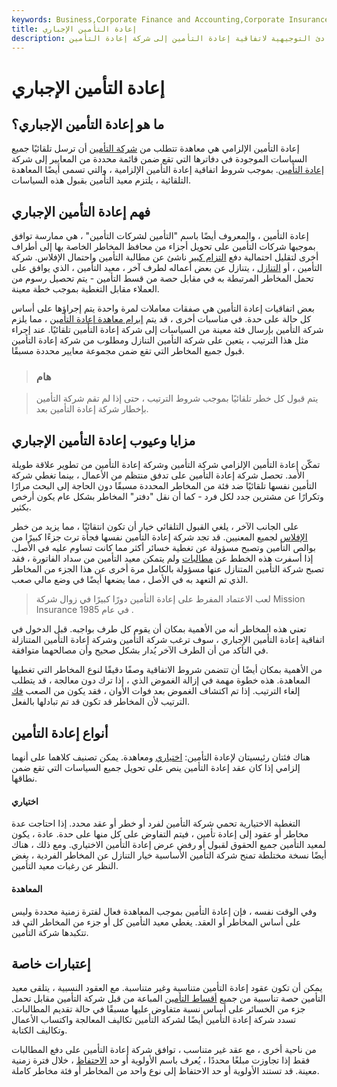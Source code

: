 ```yaml
---
keywords: Business,Corporate Finance and Accounting,Corporate Insurance
title: إعادة التأمين الإجباري
description: إعادة التأمين الإلزامية هي عندما توافق شركة التأمين المتنازلة على إرسال جميع بوالص إعادة التأمين التي تتناسب مع المبادئ التوجيهية لاتفاقية إعادة التأمين إلى شركة إعادة التأمين.
---
```


# إعادة التأمين الإجباري
## ما هو إعادة التأمين الإجباري؟

إعادة التأمين الإلزامي هي معاهدة تتطلب من [شركة التأمين](/insurance) أن ترسل تلقائيًا جميع السياسات الموجودة في دفاترها التي تقع ضمن قائمة محددة من المعايير إلى شركة [إعادة التأمين](/reinsurer). بموجب شروط اتفاقية إعادة التأمين الإلزامية ، والتي تسمى أيضًا المعاهدة التلقائية ، يلتزم معيد التأمين بقبول هذه السياسات.

## فهم إعادة التأمين الإجباري

إعادة التأمين ، والمعروف أيضًا باسم "التأمين لشركات التأمين" ، هي ممارسة توافق بموجبها شركات التأمين على تحويل أجزاء من محافظ المخاطر الخاصة بها إلى أطراف أخرى لتقليل احتمالية دفع [التزام كبير](/obligation) ناشئ عن مطالبة التأمين واحتمال الإفلاس. شركة التأمين ، أو [التنازل](/cedent) ، يتنازل عن بعض أعماله لطرف آخر ، معيد التأمين ، الذي يوافق على تحمل المخاطر المرتبطة به في مقابل حصة من قسط التأمين - يتم تحصيل رسوم من العملاء مقابل التغطية بموجب خطة معينة.

بعض اتفاقيات إعادة التأمين هي صفقات معاملات لمرة واحدة يتم إجراؤها على أساس كل حالة على حدة. في مناسبات أخرى ، قد يتم [إبرام معاهدة إعادة التأمين](/treaty-reinsurance) ، مما يلزم شركة التأمين بإرسال فئة معينة من السياسات إلى شركة إعادة التأمين تلقائيًا. عند إجراء مثل هذا الترتيب ، يتعين على شركة التأمين التنازل ومطلوب من شركة إعادة التأمين قبول جميع المخاطر التي تقع ضمن مجموعة معايير محددة مسبقًا.

> ### هام

> يتم قبول كل خطر تلقائيًا بموجب شروط الترتيب ، حتى إذا لم تقم شركة التأمين بإخطار شركة إعادة التأمين بعد.

>

## مزايا وعيوب إعادة التأمين الإجباري

تمكّن إعادة التأمين الإلزامي شركة التأمين وشركة إعادة التأمين من تطوير علاقة طويلة الأمد. تحصل شركة إعادة التأمين على تدفق منتظم من الأعمال ، بينما تغطي شركة التأمين نفسها تلقائيًا ضد فئة من المخاطر المحددة مسبقًا دون الحاجة إلى البحث مرارًا وتكرارًا عن مشترين جدد لكل فرد - كما أن نقل "دفتر" المخاطر بشكل عام يكون أرخص بكثير.

على الجانب الآخر ، يلغي القبول التلقائي خيار أن تكون انتقائيًا ، مما يزيد من خطر [الإفلاس](/insolvency) لجميع المعنيين. قد تجد شركة إعادة التأمين نفسها فجأة ترث جزءًا كبيرًا من بوالص التأمين وتصبح مسؤولة عن تغطية خسائر أكثر مما كانت تساوم عليه في الأصل. إذا أسفرت هذه الخطط عن [مطالبات](/insurance_claim) ولم يتمكن معيد التأمين من سداد الفاتورة ، فقد تصبح شركة التأمين المتنازل عنها مسؤولة بالكامل مرة أخرى عن هذا الجزء من المخاطر الذي تم التعهد به في الأصل ، مما يضعها أيضًا في وضع مالي صعب.

> لعب الاعتماد المفرط على إعادة التأمين دورًا كبيرًا في زوال شركة Mission Insurance في عام 1985 .

>

تعني هذه المخاطر أنه من الأهمية بمكان أن يقوم كل طرف بواجبه. قبل الدخول في اتفاقية إعادة التأمين الإجباري ، سوف ترغب شركة التأمين وشركة إعادة التأمين المتنازلة في التأكد من أن الطرف الآخر يُدار بشكل صحيح وأن مصالحهما متوافقة.

من الأهمية بمكان أيضًا أن تتضمن شروط الاتفاقية وصفًا دقيقًا لنوع المخاطر التي تغطيها المعاهدة. هذه خطوة مهمة في إزالة الغموض الذي ، إذا ترك دون معالجة ، قد يتطلب إلغاء الترتيب. إذا تم اكتشاف الغموض بعد فوات الأوان ، فقد يكون من الصعب [فك](/unwind) الترتيب لأن المخاطر قد تكون قد تم تبادلها بالفعل.

## أنواع إعادة التأمين

هناك فئتان رئيسيتان لإعادة التأمين: [اختياري](/facultative-reinsurance) ومعاهدة. يمكن تصنيف كلاهما على أنهما إلزامي إذا كان عقد إعادة التأمين ينص على تحويل جميع السياسات التي تقع ضمن نطاقها.

#### اختياري

التغطية الاختيارية تحمي شركة التأمين لفرد أو خطر أو عقد محدد. إذا احتاجت عدة مخاطر أو عقود إلى إعادة تأمين ، فيتم التفاوض على كل منها على حدة. عادة ، يكون لمعيد التأمين جميع الحقوق لقبول أو رفض عرض إعادة التأمين الاختياري. ومع ذلك ، هناك أيضًا نسخة مختلطة تمنح شركة التأمين الأساسية خيار التنازل عن المخاطر الفردية ، بغض النظر عن رغبات معيد التأمين.

#### المعاهدة

وفي الوقت نفسه ، فإن إعادة التأمين بموجب المعاهدة فعال لفترة زمنية محددة وليس على أساس المخاطر أو العقد. يغطي معيد التأمين كل أو جزء من المخاطر التي قد تتكبدها شركة التأمين.

## إعتبارات خاصة

يمكن أن تكون عقود إعادة التأمين متناسبة وغير متناسبة. مع العقود النسبية ، يتلقى معيد التأمين حصة تناسبية من جميع [أقساط التأمين](/insurance-premium) المباعة من قبل شركة التأمين مقابل تحمل جزء من الخسائر على أساس نسبة متفاوض عليها مسبقًا في حالة تقديم المطالبات. تسدد شركة إعادة التأمين أيضًا لشركة التأمين تكاليف المعالجة واكتساب الأعمال وتكاليف الكتابة.

من ناحية أخرى ، مع عقد غير متناسب ، توافق شركة إعادة التأمين على دفع المطالبات فقط إذا تجاوزت مبلغًا محددًا ، يُعرف باسم الأولوية أو حد [الاحتفاظ](/application-retention) ، خلال فترة زمنية معينة. قد تستند الأولوية أو حد الاحتفاظ إلى نوع واحد من المخاطر أو فئة مخاطر كاملة.

